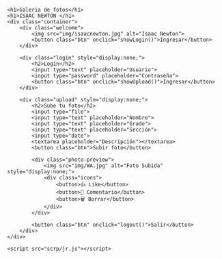 <!DOCTYPE html>
<html lang="es">
<head>
    <meta charset="UTF-8">
    <meta name="viewport" content="width=device-width, initial-scale=1.0">
    <link rel="stylesheet" href="css/styles.css">
    <title>Aplicación de Fotos</title>
</head>
<body>
    
    <h1>Galeria de fotos</h1>
    <h1>ISAAC NEWTON </h1>
    <div class="container">
        <div class="welcome">
            <img src="img/isaacnewton.jpg" alt="Isaac Newton">
            <button class="btn" onclick="showLogin()">Ingresar</button>
        </div>

        <div class="login" style="display:none;">
            <h2>Login</h2>
            <input type="text" placeholder="Usuario">
            <input type="password" placeholder="Contraseña">
            <button class="btn" onclick="showUpload()">Ingresar</button>
        </div>

        <div class="upload" style="display:none;">
            <h2>Sube tu foto</h2>
            <input type="file">
            <input type="text" placeholder="Nombre">
            <input type="text" placeholder="Grado">
            <input type="text" placeholder="Sección">
            <input type="date">
            <textarea placeholder="Descripción"></textarea>
            <button class="btn">Subir foto</button>

            <div class="photo-preview">
                <img src="img/WA.jpg" alt="Foto Subida" style="display:none;">
                <div class="icons">
                    <button>👍 Like</button>
                    <button>💬 Comentario</button>
                    <button>🗑️ Borrar</button>                                                                                                             
                </div>
            </div>

            <button class="btn" onclick="logout()">Salir</button>
        </div>
    </div>

    <script src="scrp/jr.js"></script>
</body>
</html>
                             
